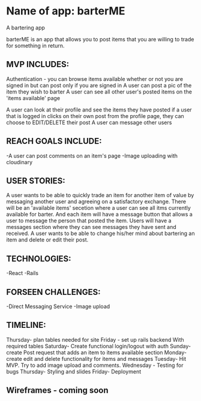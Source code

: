 # Name of app: barterME
A bartering app


barterME is an app that allows you to post items that you are willing to trade for something in return.

## MVP INCLUDES:

Authentication - you can browse items available whether or not you are signed in but can post only if you are signed in
A user can post a pic of the item they wish to barter
A user can see all other user's posted items on the 'items available' page

A user can look at their profile and see the items they have posted
if a user that is logged in clicks on their own post from the profile page, they can choose to
EDIT/DELETE their post
A user can message other users

## REACH GOALS INCLUDE:
-A user can post comments on an item's page 
-Image uploading with cloudinary 

## USER STORIES:
A user wants to be able to quickly trade an item for another item of value by messaging another user and agreeing on a  satisfactory exchange. There will be an 'available items' secetion where a user can see all itms currently available for barter. And each item will have a message button that allows a user to message the person that posted the item. Users will have a messages section where they can see messages they have sent and received. A user wants to be able to change his/her mind about bartering an item and delete or edit their post. 


## TECHNOLOGIES:
-React
-Rails

## FORSEEN CHALLENGES:
-Direct Messaging Service
-Image upload

## TIMELINE:
Thursday- plan tables needed for site
Friday - set up rails backend With required tables
Saturday- Create functional login/logout with auth
Sunday- create Post request that adds an item to items available section
Monday- create edit and delete functionality for items and messages
Tuesday- Hit MVP. Try to add image upload and comments.
Wednesday - Testing for bugs
Thursday- Styling and slides
Friday- Deployment

## Wireframes - coming soon
